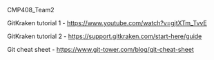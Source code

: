 CMP408_Team2

GitKraken tutorial 1 - https://www.youtube.com/watch?v=gjtXTm_TvvE

GitKraken tutorial 2 - https://support.gitkraken.com/start-here/guide

Git cheat sheet - https://www.git-tower.com/blog/git-cheat-sheet


